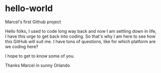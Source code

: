 # hello-world
Marcel's first Github project

Hello folks,
I used to code long way back and now I am settling down in life,
I have this urge to get back into coding.
So that's why I am here to see how this GitHub will suit me.
I have tons of questions, like for which platform are we coding here?

I hope to get to know some of you.

Thanks
Marcel in sunny Orlando





